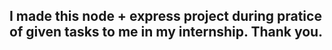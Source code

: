## I made this node + express project during pratice of given tasks to me in my internship. Thank you.
